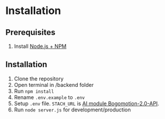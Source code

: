 # Installation

## Prerequisites
1. Install [Node.js + NPM](https://nodejs.org/en)

## Installation
1. Clone the repository
2. Open terminal in /backend folder
3. Run `npm install`
4. Rename `.env.example` to `.env`
5. Setup `.env` file. `STACH_URL` is [AI module Bogomotion-2.0-API](https://github.com/PanPeryskop/Bogomotion-2.0-API).
5. Run `node server.js` for development/production